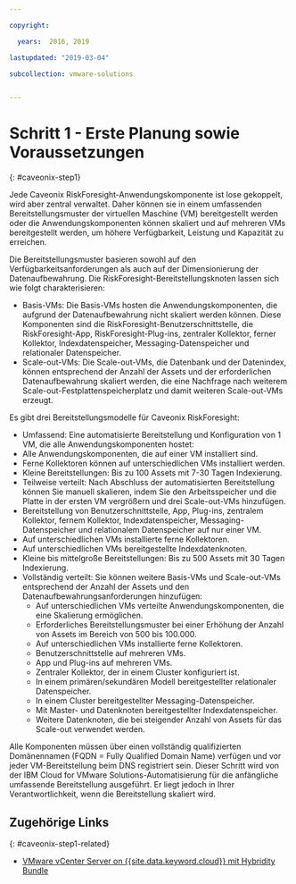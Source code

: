 ```yaml
---

copyright:

  years:  2016, 2019

lastupdated: "2019-03-04"

subcollection: vmware-solutions


---
```


# Schritt 1 - Erste Planung sowie Voraussetzungen
{: #caveonix-step1}

Jede Caveonix RiskForesight-Anwendungskomponente ist lose gekoppelt, wird aber zentral verwaltet. Daher können sie in einem umfassenden Bereitstellungsmuster der virtuellen Maschine (VM) bereitgestellt werden oder die Anwendungskomponenten können skaliert und auf mehreren VMs bereitgestellt werden, um höhere Verfügbarkeit, Leistung und Kapazität zu erreichen.

Die Bereitstellungsmuster basieren sowohl auf den Verfügbarkeitsanforderungen als auch auf der Dimensionierung der Datenaufbewahrung. Die RiskForesight-Bereitstellungsknoten lassen sich wie folgt charakterisieren:

-	Basis-VMs: Die Basis-VMs hosten die Anwendungskomponenten, die aufgrund der Datenaufbewahrung nicht skaliert werden können. Diese Komponenten sind die RiskForesight-Benutzerschnittstelle, die RiskForesight-App, RiskForesight-Plug-ins, zentraler Kollektor, ferner Kollektor, Indexdatenspeicher, Messaging-Datenspeicher und relationaler Datenspeicher.
-	Scale-out-VMs: Die Scale-out-VMs, die Datenbank und der Datenindex, können entsprechend der Anzahl der Assets und der erforderlichen Datenaufbewahrung skaliert werden, die eine Nachfrage nach weiterem Scale-out-Festplattenspeicherplatz und damit weiteren Scale-out-VMs erzeugt.

Es gibt drei Bereitstellungsmodelle für Caveonix RiskForesight:

-	Umfassend: Eine automatisierte Bereitstellung und Konfiguration von 1 VM, die alle Anwendungskomponenten hostet:
  - Alle Anwendungskomponenten, die auf einer VM installiert sind.
  - Ferne Kollektoren können auf unterschiedlichen VMs installiert werden.
  - Kleine Bereitstellungen: Bis zu 100 Assets mit 7-30 Tagen Indexierung.
-	Teilweise verteilt: Nach Abschluss der automatisierten Bereitstellung können Sie manuell skalieren, indem Sie den Arbeitsspeicher und die Platte in der ersten VM vergrößern und drei Scale-out-VMs hinzufügen.
  - Bereitstellung von Benutzerschnittstelle, App, Plug-ins, zentralem Kollektor, fernem Kollektor, Indexdatenspeicher, Messaging-Datenspeicher und relationalem Datenspeicher auf nur einer VM.
  - Auf unterschiedlichen VMs installierte ferne Kollektoren.
  -	Auf unterschiedlichen VMs bereitgestellte Indexdatenknoten.
  -	Kleine bis mittelgroße Bereitstellungen: Bis zu 500 Assets mit 30 Tagen Indexierung.
- Vollständig verteilt: Sie können weitere Basis-VMs und Scale-out-VMs entsprechend der Anzahl der Assets und den Datenaufbewahrungsanforderungen hinzufügen:
  - Auf unterschiedlichen VMs verteilte Anwendungskomponenten, die eine Skalierung ermöglichen.
  -	Erforderliches Bereitstellungsmuster bei einer Erhöhung der Anzahl von Assets im Bereich von 500 bis 100.000.
  -	Auf unterschiedlichen VMs installierte ferne Kollektoren.
  -	Benutzerschnittstelle auf mehreren VMs.
  -	App und Plug-ins auf mehreren VMs.
  -	Zentraler Kollektor, der in einem Cluster konfiguriert ist.
  -	In einem primären/sekundären Modell bereitgestellter relationaler Datenspeicher.
  -	In einem Cluster bereitgestellter Messaging-Datenspeicher.
  -	Mit Master- und Datenknoten bereitgestellter Indexdatenspeicher.
  -	Weitere Datenknoten, die bei steigender Anzahl von Assets für das Scale-out verwendet werden.

Alle Komponenten müssen über einen vollständig qualifizierten Domänennamen (FQDN = Fully Qualified Domain Name) verfügen und vor jeder VM-Bereitstellung beim DNS registriert sein. Dieser Schritt wird von der IBM Cloud for VMware Solutions-Automatisierung für die anfängliche umfassende Bereitstellung ausgeführt. Er liegt jedoch in Ihrer Verantwortlichkeit, wenn die Bereitstellung skaliert wird.

## Zugehörige Links
{: #caveonix-step1-related}

* [VMware vCenter Server on {{site.data.keyword.cloud}} mit Hybridity Bundle](/docs/services/vmwaresolutions/archiref/vcs?topic=vmware-solutions-vcs-hybridity-intro)
